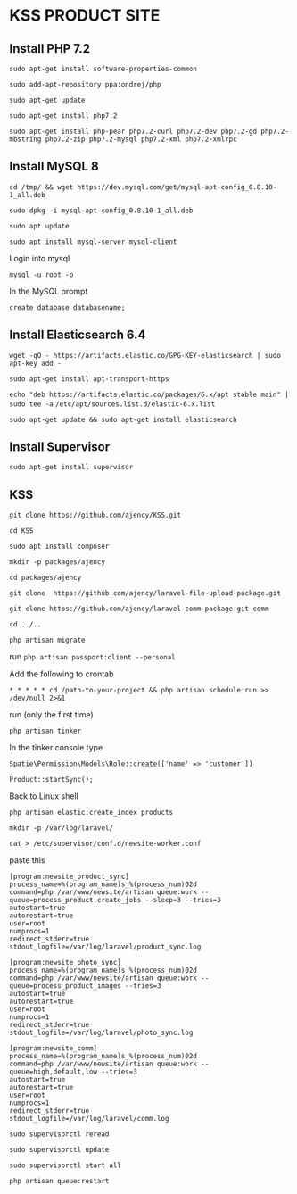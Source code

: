 
# KSS PRODUCT SITE

## Install PHP 7.2
`sudo apt-get install software-properties-common`

`sudo add-apt-repository ppa:ondrej/php`

`sudo apt-get update`

`sudo apt-get install php7.2`

`sudo apt-get install php-pear php7.2-curl php7.2-dev php7.2-gd php7.2-mbstring php7.2-zip php7.2-mysql php7.2-xml php7.2-xmlrpc`

## Install MySQL 8
`cd /tmp/ && wget https://dev.mysql.com/get/mysql-apt-config_0.8.10-1_all.deb`

`sudo dpkg -i mysql-apt-config_0.8.10-1_all.deb`

`sudo apt update`

`sudo apt install mysql-server mysql-client`

Login into mysql

`mysql -u root -p`

In the MySQL prompt

`create database databasename;`

## Install Elasticsearch 6.4
`wget -qO - https://artifacts.elastic.co/GPG-KEY-elasticsearch | sudo apt-key add -`

`sudo apt-get install apt-transport-https`

`echo "deb https://artifacts.elastic.co/packages/6.x/apt stable main" | sudo tee -a` `/etc/apt/sources.list.d/elastic-6.x.list`

`sudo apt-get update && sudo apt-get install elasticsearch`

## Install Supervisor
`sudo apt-get install supervisor`

## KSS
`git clone https://github.com/ajency/KSS.git`

`cd KSS`

`sudo apt install composer`

`mkdir -p packages/ajency`

`cd packages/ajency`

`git clone  https://github.com/ajency/laravel-file-upload-package.git` 

`git clone https://github.com/ajency/laravel-comm-package.git comm`

`cd ../..`

`php artisan migrate`

run 
`php artisan passport:client --personal`



Add the following to crontab

`* * * * * cd /path-to-your-project && php artisan schedule:run >> /dev/null 2>&1`

run (only the first time)

`php artisan tinker`

In the tinker console type

`Spatie\Permission\Models\Role::create(['name' => 'customer'])`

`Product::startSync();`

Back to Linux shell

`php artisan elastic:create_index products` 

`mkdir -p /var/log/laravel/`

`cat > /etc/supervisor/conf.d/newsite-worker.conf`

paste this

```
[program:newsite_product_sync]
process_name=%(program_name)s_%(process_num)02d
command=php /var/www/newsite/artisan queue:work --queue=process_product,create_jobs --sleep=3 --tries=3
autostart=true
autorestart=true
user=root
numprocs=1
redirect_stderr=true
stdout_logfile=/var/log/laravel/product_sync.log

[program:newsite_photo_sync]
process_name=%(program_name)s_%(process_num)02d
command=php /var/www/newsite/artisan queue:work --queue=process_product_images --tries=3
autostart=true
autorestart=true
user=root
numprocs=1
redirect_stderr=true
stdout_logfile=/var/log/laravel/photo_sync.log

[program:newsite_comm]
process_name=%(program_name)s_%(process_num)02d
command=php /var/www/newsite/artisan queue:work --queue=high,default,low --tries=3
autostart=true
autorestart=true
user=root
numprocs=1
redirect_stderr=true
stdout_logfile=/var/log/laravel/comm.log
```

`sudo supervisorctl reread` 

`sudo supervisorctl update` 

`sudo supervisorctl start all`

`php artisan queue:restart`
